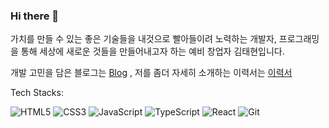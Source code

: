 ### Hi there 👋

<!--
**Unique0902/Unique0902** is a ✨ _special_ ✨ repository because its `README.md` (this file) appears on your GitHub profile.

Here are some ideas to get you started:

- 🔭 I’m currently working on ...
- 🌱 I’m currently learning ...
- 👯 I’m looking to collaborate on ...
- 🤔 I’m looking for help with ...
- 💬 Ask me about ...
- 📫 How to reach me: ...
- 😄 Pronouns: ...
- ⚡ Fun fact: ...
-->
가치를 만들 수 있는 좋은 기술들을 내것으로 빨아들이려 노력하는 개발자, 프로그래밍을 통해 세상에 새로운 것들을 만들어내고자 하는 예비 창업자 김태현입니다.

개발 고민을 담은 블로그는 [Blog](https://velog.io/@rla0591/posts) ,
저를 좀더 자세히 소개하는 이력서는  [이력서]([https://velog.io/@rla0591/posts](https://foregoing-neem-ad2.notion.site/Portfolio-fdcf904e17fe4766ac082ec4763271c2?pvs=4))

Tech Stacks:

![HTML5](https://img.shields.io/badge/-HTML5-F05032?style=for-the-badge&logo=html5&logoColor=ffffff)
![CSS3](https://img.shields.io/badge/-CSS3-007ACC?style=for-the-badge&logo=css3)
![JavaScript](https://img.shields.io/badge/-JavaScript-%23F7DF1C?style=for-the-badge&logo=javascript&logoColor=000000&labelColor=%23F7DF1C&color=%23FFCE5A)
![TypeScript](https://img.shields.io/badge/-TypeScript-007ACC?style=for-the-badge&logo=typescript&logoColor=white)
![React](https://img.shields.io/badge/-React-222222?style=for-the-badge&logo=react)
![Git](https://img.shields.io/badge/-Git-F05032?style=for-the-badge&logo=git&logoColor=ffffff)
